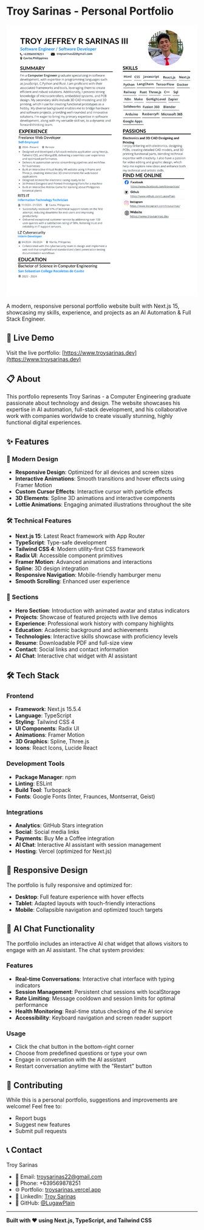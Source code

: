 # Troy Sarinas - Personal Portfolio

![Portfolio Preview](public/SoftwareEngineerDeveloperSarinas.png)

A modern, responsive personal portfolio website built with Next.js 15, showcasing my skills, experience, and projects as an AI Automation & Full Stack Engineer.

## 🚀 Live Demo

Visit the live portfolio: [https://www.troysarinas.dev](https://www.troysarinas.dev)

## 📋 About

This portfolio represents Troy Sarinas - a Computer Engineering graduate passionate about technology and design. The website showcases his expertise in AI automation, full-stack development, and his collaborative work with companies worldwide to create visually stunning, highly functional digital experiences.

## ✨ Features

### 🎨 Modern Design

- **Responsive Design**: Optimized for all devices and screen sizes
- **Interactive Animations**: Smooth transitions and hover effects using Framer Motion
- **Custom Cursor Effects**: Interactive cursor with particle effects
- **3D Elements**: Spline 3D animations and interactive components
- **Lottie Animations**: Engaging animated illustrations throughout the site

### 🛠️ Technical Features

- **Next.js 15**: Latest React framework with App Router
- **TypeScript**: Type-safe development
- **Tailwind CSS 4**: Modern utility-first CSS framework
- **Radix UI**: Accessible component primitives
- **Framer Motion**: Advanced animations and interactions
- **Spline**: 3D design integration
- **Responsive Navigation**: Mobile-friendly hamburger menu
- **Smooth Scrolling**: Enhanced user experience

### 📱 Sections

- **Hero Section**: Introduction with animated avatar and status indicators
- **Projects**: Showcase of featured projects with live demos
- **Experience**: Professional work history with company highlights
- **Education**: Academic background and achievements
- **Technologies**: Interactive skills showcase with proficiency levels
- **Resume**: Downloadable PDF and full-size view
- **Contact**: Social links and contact information
- **AI Chat**: Interactive chat widget with AI assistant

## 🛠️ Tech Stack

### Frontend

- **Framework**: Next.js 15.5.4
- **Language**: TypeScript
- **Styling**: Tailwind CSS 4
- **UI Components**: Radix UI
- **Animations**: Framer Motion
- **3D Graphics**: Spline, Three.js
- **Icons**: React Icons, Lucide React

### Development Tools

- **Package Manager**: npm
- **Linting**: ESLint
- **Build Tool**: Turbopack
- **Fonts**: Google Fonts (Inter, Fraunces, Montserrat, Geist)

### Integrations

- **Analytics**: GitHub Stars integration
- **Social**: Social media links
- **Payments**: Buy Me a Coffee integration
- **AI Chat**: Interactive AI assistant with session management
- **Hosting**: Vercel (optimized for Next.js)

## 📱 Responsive Design

The portfolio is fully responsive and optimized for:

- **Desktop**: Full feature experience with hover effects
- **Tablet**: Adapted layouts with touch-friendly interactions
- **Mobile**: Collapsible navigation and optimized touch targets

## 🤖 AI Chat Functionality

The portfolio includes an interactive AI chat widget that allows visitors to engage with an AI assistant. The chat system provides:

### Features

- **Real-time Conversations**: Interactive chat interface with typing indicators
- **Session Management**: Persistent chat sessions with localStorage
- **Rate Limiting**: Message cooldown and session limits for optimal performance
- **Health Monitoring**: Real-time status checking of the AI service
- **Accessibility**: Keyboard navigation and screen reader support

### Usage

- Click the chat button in the bottom-right corner
- Choose from predefined questions or type your own
- Engage in conversation with the AI assistant
- Restart conversation anytime with the "Restart" button

## 🤝 Contributing

While this is a personal portfolio, suggestions and improvements are welcome! Feel free to:

- Report bugs
- Suggest new features
- Submit pull requests

## 📞 Contact

Troy Sarinas

- 📧 Email: troysarinas22@gmail.com
- 📱 Phone: +639569878251
- 🌐 Portfolio: [troysarinas.vercel.app](https://www.troysarinas.dev)
- 💼 LinkedIn: [Troy Sarinas](https://www.linkedin.com/in/troy-sarinas-47062b1ba/)
- 🐙 GitHub: [@LugawPlain](https://github.com/LugawPlain)

---

**Built with ❤️ using Next.js, TypeScript, and Tailwind CSS**
